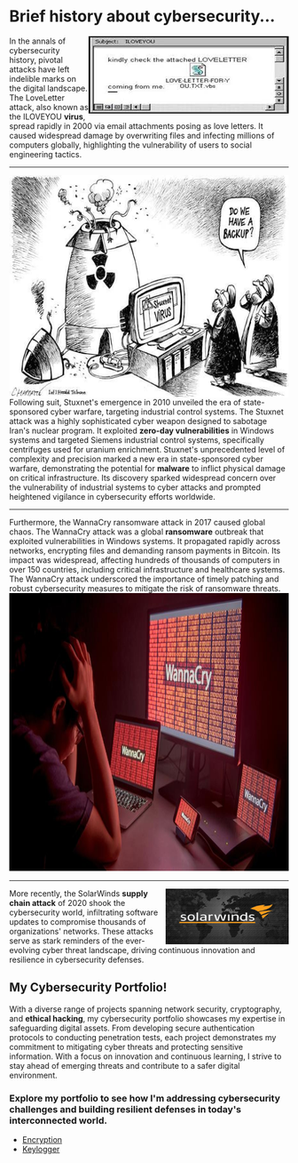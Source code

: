 <h1>Brief history about cybersecurity...</h1>


<img align="right" src="images/loveletter.jpeg">
In the annals of cybersecurity history, pivotal attacks have left indelible marks on the digital landscape. The LoveLetter attack, also known as the ILOVEYOU <b>virus</b>, spread rapidly in 2000 via email attachments posing as love letters. It caused widespread damage by overwriting files and infecting millions of computers globally, highlighting the vulnerability of users to social engineering tactics.

---
<img height=400 align="left" src="images/stuxnet.jpg">
Following suit, Stuxnet's emergence in 2010 unveiled the era of state-sponsored cyber warfare, targeting industrial control systems. The Stuxnet attack was a highly sophisticated cyber weapon designed to sabotage Iran's nuclear program. It exploited <b>zero-day vulnerabilities</b> in Windows systems and targeted Siemens industrial control systems, specifically centrifuges used for uranium enrichment. Stuxnet's unprecedented level of complexity and precision marked a new era in state-sponsored cyber warfare, demonstrating the potential for <b>malware</b> to inflict physical damage on critical infrastructure. Its discovery sparked widespread concern over the vulnerability of industrial systems to cyber attacks and prompted heightened vigilance in cybersecurity efforts worldwide.


---

Furthermore, the WannaCry ransomware attack in 2017 caused global chaos. The WannaCry attack was a global <b>ransomware</b> outbreak that exploited vulnerabilities in Windows systems. It propagated rapidly across networks, encrypting files and demanding ransom payments in Bitcoin. Its impact was widespread, affecting hundreds of thousands of computers in over 150 countries, including critical infrastructure and healthcare systems. The WannaCry attack underscored the importance of timely patching and robust cybersecurity measures to mitigate the risk of ransomware threats. 
<img align="bottom" height=500 width=2222 src="images/wannacry.jpeg">

---

<img align="right" height=100 width=222 src="images/solarwinds.jpg">
More recently, the SolarWinds <b>supply chain attack</b> of 2020 shook the cybersecurity world, infiltrating software updates to compromise thousands of organizations' networks. These attacks serve as stark reminders of the ever-evolving cyber threat landscape, driving continuous innovation and resilience in cybersecurity defenses.</br>


<h2>My Cybersecurity Portfolio!</h2>
With a diverse range of projects spanning network security, cryptography, and <b>ethical hacking</b>, my cybersecurity portfolio showcases my expertise in safeguarding digital assets. From developing secure authentication protocols to conducting penetration tests, each project demonstrates my commitment to mitigating cyber threats and protecting sensitive information. With a focus on innovation and continuous learning, I strive to stay ahead of emerging threats and contribute to a safer digital environment.</br> 
<h3>Explore my portfolio to see how I'm addressing cybersecurity challenges and building resilient defenses in today's interconnected world.</h3>
<ul>
  <li> <a href="https://github.com/pedroandre1712/mystudies/edit/main/cyber_security/encryption/">Encryption</a></li>
  <li> <a href="https://github.com/pedroandre1712/mystudies/edit/main/cyber_security/keylogger/">Keylogger</a></li>
</ul>
